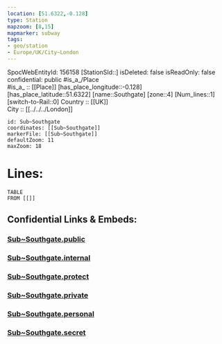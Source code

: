 ```yaml
---
location: [51.6322,-0.128] 
type: Station 
mapzoom: [8,15] 
mapmarker: subway 
tags:
- geo/station
- Europe/UK/City~London
---
```

SpocWebEntityId: 156158
[StationSId::] 
isDeleted: false
isReadOnly: false
confidential: public
#is_a_/Place  
#is_a_ :: [[Place]] 
[has_place_longitude::-0.128] 
[has_place_latitude::51.6322] 
[name::Southgate] 
[zone::4] 
[Num_lines::1] 
[switch-to-Rail::0] 
Country :: [[UK]]  
City :: [[../../../London]]  


```leaflet
id: Sub~Southgate
coordinates: [[Sub~Southgate]] 
markerFile: [[Sub~Southgate]] 
defaultZoom: 11 
maxZoom: 18
```


# Lines: 
```dataview
TABLE 
FROM [[]] 
```


## Confidential Links & Embeds: 

### [Sub~Southgate.public](/_public/\Earth\Continent\Europe\Europe~North\UK\England\Regions~England\London,Greater\cities~GreaterLondon\Underground\StationSub~Southgate.public.md) 

### [Sub~Southgate.internal](/_internal/\Earth\Continent\Europe\Europe~North\UK\England\Regions~England\London,Greater\cities~GreaterLondon\Underground\StationSub~Southgate.internal.md) 

### [Sub~Southgate.protect](/_protect/\Earth\Continent\Europe\Europe~North\UK\England\Regions~England\London,Greater\cities~GreaterLondon\Underground\StationSub~Southgate.protect.md) 

### [Sub~Southgate.private](/_private/\Earth\Continent\Europe\Europe~North\UK\England\Regions~England\London,Greater\cities~GreaterLondon\Underground\StationSub~Southgate.private.md) 

### [Sub~Southgate.personal](/_personal/\Earth\Continent\Europe\Europe~North\UK\England\Regions~England\London,Greater\cities~GreaterLondon\Underground\StationSub~Southgate.personal.md) 

### [Sub~Southgate.secret](/_secret/\Earth\Continent\Europe\Europe~North\UK\England\Regions~England\London,Greater\cities~GreaterLondon\Underground\StationSub~Southgate.secret.md)

